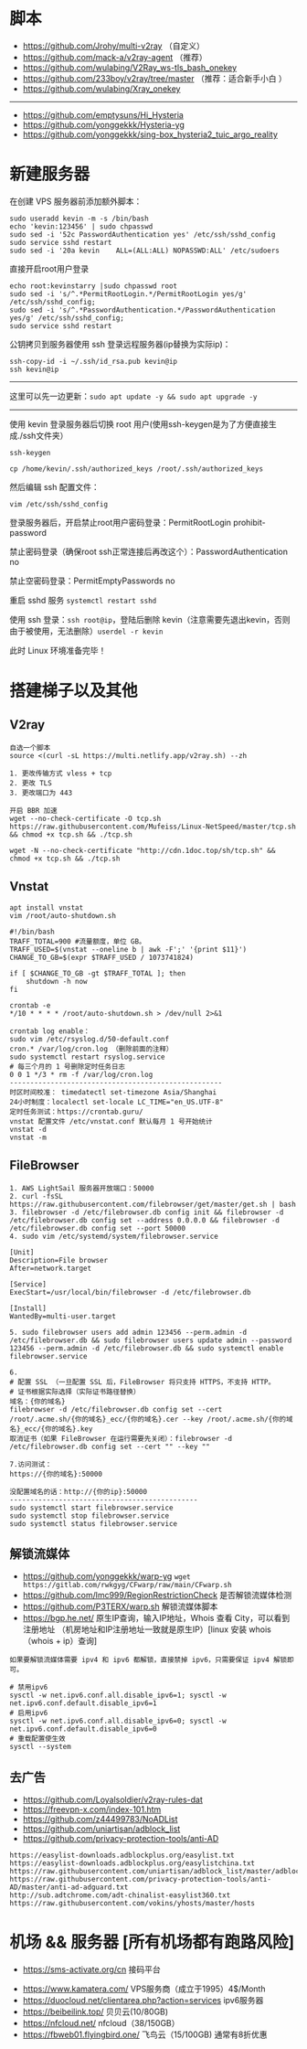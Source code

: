 # 脚本
- https://github.com/Jrohy/multi-v2ray （自定义）
- https://github.com/mack-a/v2ray-agent （推荐）
- https://github.com/wulabing/V2Ray_ws-tls_bash_onekey
- https://github.com/233boy/v2ray/tree/master （推荐：适合新手小白 ）
- https://github.com/wulabing/Xray_onekey
******
- https://github.com/emptysuns/Hi_Hysteria
- https://github.com/yonggekkk/Hysteria-yg
- https://github.com/yonggekkk/sing-box_hysteria2_tuic_argo_reality

# 新建服务器
在创建 VPS 服务器前添加额外脚本：
```
sudo useradd kevin -m -s /bin/bash
echo 'kevin:123456' | sudo chpasswd
sudo sed -i '52c PasswordAuthentication yes' /etc/ssh/sshd_config
sudo service sshd restart
sudo sed -i '20a kevin    ALL=(ALL:ALL) NOPASSWD:ALL' /etc/sudoers
```
直接开启root用户登录
```
echo root:kevinstarry |sudo chpasswd root
sudo sed -i 's/^.*PermitRootLogin.*/PermitRootLogin yes/g' /etc/ssh/sshd_config;
sudo sed -i 's/^.*PasswordAuthentication.*/PasswordAuthentication yes/g' /etc/ssh/sshd_config;
sudo service sshd restart
```

公钥拷贝到服务器使用 ssh 登录远程服务器(ip替换为实际ip)：
```
ssh-copy-id -i ~/.ssh/id_rsa.pub kevin@ip
ssh kevin@ip
```

---
这里可以先一边更新：`sudo apt update -y && sudo apt upgrade -y`

---

使用 kevin 登录服务器后切换 root 用户(使用ssh-keygen是为了方便直接生成./ssh文件夹）
```
ssh-keygen

cp /home/kevin/.ssh/authorized_keys /root/.ssh/authorized_keys
```
然后编辑 ssh 配置文件：
```
vim /etc/ssh/sshd_config
```

登录服务器后，开启禁止root用户密码登录：PermitRootLogin prohibit-password

禁止密码登录（确保root ssh正常连接后再改这个）：PasswordAuthentication no

禁止空密码登录：PermitEmptyPasswords no

重启 sshd 服务 `systemctl restart sshd`

使用 ssh 登录：`ssh root@ip`，登陆后删除 kevin（注意需要先退出kevin，否则由于被使用，无法删除）`userdel -r kevin`

此时 Linux 环境准备完毕！
# 搭建梯子以及其他
## V2ray
```
自选一个脚本
source <(curl -sL https://multi.netlify.app/v2ray.sh) --zh

1. 更改传输方式 vless + tcp
2. 更改 TLS
3. 更改端口为 443

开启 BBR 加速
wget --no-check-certificate -O tcp.sh https://raw.githubusercontent.com/Mufeiss/Linux-NetSpeed/master/tcp.sh && chmod +x tcp.sh && ./tcp.sh

wget -N --no-check-certificate "http://cdn.1doc.top/sh/tcp.sh" && chmod +x tcp.sh && ./tcp.sh
```
## Vnstat
```
apt install vnstat
vim /root/auto-shutdown.sh

#!/bin/bash
TRAFF_TOTAL=900 #流量额度，单位 GB。
TRAFF_USED=$(vnstat --oneline b | awk -F';' '{print $11}')
CHANGE_TO_GB=$(expr $TRAFF_USED / 1073741824)

if [ $CHANGE_TO_GB -gt $TRAFF_TOTAL ]; then
    shutdown -h now
fi

crontab -e
*/10 * * * * /root/auto-shutdown.sh > /dev/null 2>&1

crontab log enable：
sudo vim /etc/rsyslog.d/50-default.conf
cron.* /var/log/cron.log （删除前面的注释）
sudo systemctl restart rsyslog.service
# 每三个月的 1 号删除定时任务日志
0 0 1 */3 * rm -f /var/log/cron.log
----------------------------------------------------
时区时间校准： timedatectl set-timezone Asia/Shanghai
24小时制度：localectl set-locale LC_TIME="en_US.UTF-8"
定时任务测试：https://crontab.guru/
vnstat 配置文件 /etc/vnstat.conf 默认每月 1 号开始统计
vnstat -d
vnstat -m
```
## FileBrowser
```
1. AWS LightSail 服务器开放端口：50000
2. curl -fsSL https://raw.githubusercontent.com/filebrowser/get/master/get.sh | bash
3. filebrowser -d /etc/filebrowser.db config init && filebrowser -d /etc/filebrowser.db config set --address 0.0.0.0 && filebrowser -d /etc/filebrowser.db config set --port 50000
4. sudo vim /etc/systemd/system/filebrowser.service

[Unit]
Description=File browser
After=network.target

[Service]
ExecStart=/usr/local/bin/filebrowser -d /etc/filebrowser.db

[Install]
WantedBy=multi-user.target

5. sudo filebrowser users add admin 123456 --perm.admin -d /etc/filebrowser.db && sudo filebrowser users update admin --password 123456 --perm.admin -d /etc/filebrowser.db && sudo systemctl enable filebrowser.service

6.
# 配置 SSL （一旦配置 SSL 后，FileBrowser 将只支持 HTTPS，不支持 HTTP。
# 证书根据实际选择（实际证书路径替换）
域名：{你的域名}
filebrowser -d /etc/filebrowser.db config set --cert /root/.acme.sh/{你的域名}_ecc/{你的域名}.cer --key /root/.acme.sh/{你的域名}_ecc/{你的域名}.key
取消证书（如果 FileBrowser 在运行需要先关闭）：filebrowser -d /etc/filebrowser.db config set --cert "" --key ""

7.访问测试：
https://{你的域名}:50000

没配置域名的话：http://{你的ip}:50000
----------------------------------------------
sudo systemctl start filebrowser.service
sudo systemctl stop filebrowser.service
sudo systemctl status filebrowser.service
```
## 解锁流媒体
- <https://github.com/yonggekkk/warp-yg> `wget https://gitlab.com/rwkgyg/CFwarp/raw/main/CFwarp.sh`
- <https://github.com/lmc999/RegionRestrictionCheck> 是否解锁流媒体检测
- <https://github.com/P3TERX/warp.sh> 解锁流媒体脚本
- <https://bgp.he.net/> 原生IP查询，输入IP地址，Whois 查看 City，可以看到注册地址 （机房地址和IP注册地址一致就是原生IP）[linux 安装 whois （whois + ip）查询]
```
如果要解锁流媒体需要 ipv4 和 ipv6 都解锁，直接禁掉 ipv6，只需要保证 ipv4 解锁即可。

# 禁用ipv6
sysctl -w net.ipv6.conf.all.disable_ipv6=1; sysctl -w net.ipv6.conf.default.disable_ipv6=1
# 启用ipv6
sysctl -w net.ipv6.conf.all.disable_ipv6=0; sysctl -w net.ipv6.conf.default.disable_ipv6=0
# 重载配置使生效
sysctl --system 
```

## 去广告
- <https://github.com/Loyalsoldier/v2ray-rules-dat>
- <https://freevpn-x.com/index-101.htm> 
- <https://github.com/z44499783/NoADList>
- <https://github.com/uniartisan/adblock_list>
- <https://github.com/privacy-protection-tools/anti-AD>


```
https://easylist-downloads.adblockplus.org/easylist.txt
https://easylist-downloads.adblockplus.org/easylistchina.txt
https://raw.githubusercontent.com/uniartisan/adblock_list/master/adblock_plus.txt
https://raw.githubusercontent.com/privacy-protection-tools/anti-AD/master/anti-ad-adguard.txt
http://sub.adtchrome.com/adt-chinalist-easylist360.txt
https://raw.githubusercontent.com/vokins/yhosts/master/hosts
```
# 机场 && 服务器 [所有机场都有跑路风险]
- https://sms-activate.org/cn 接码平台

* <https://www.kamatera.com/> VPS服务商（成立于1995）4$/Month
* <https://duocloud.net/clientarea.php?action=services> ipv6服务器
* <https://beibeilink.top/> 贝贝云(10/80GB)
* <https://nfcloud.net/> nfcloud（38/150GB）
* <https://fbweb01.flyingbird.one/> 飞鸟云（15/100GB) 通常有8折优惠
